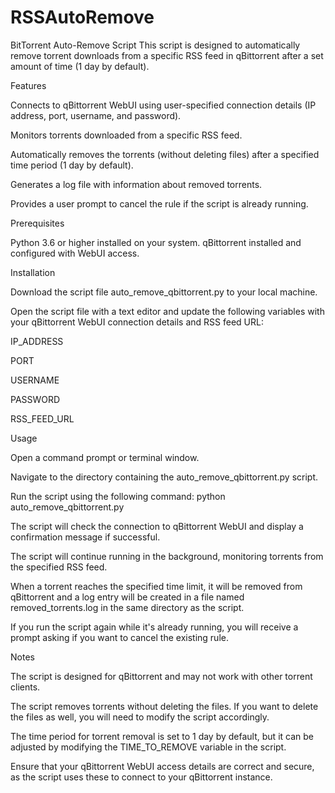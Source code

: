 # RSSAutoRemove

BitTorrent Auto-Remove Script
This script is designed to automatically remove torrent downloads from a specific RSS feed in qBittorrent after a set amount of time (1 day by default).

Features

Connects to qBittorrent WebUI using user-specified connection details (IP address, port, username, and password).

Monitors torrents downloaded from a specific RSS feed.

Automatically removes the torrents (without deleting files) after a specified time period (1 day by default).

Generates a log file with information about removed torrents.

Provides a user prompt to cancel the rule if the script is already running.



Prerequisites

Python 3.6 or higher installed on your system.
qBittorrent installed and configured with WebUI access.



Installation

Download the script file auto_remove_qbittorrent.py to your local machine.

Open the script file with a text editor and update the following variables with your qBittorrent WebUI connection details and RSS feed URL:

IP_ADDRESS

PORT

USERNAME

PASSWORD

RSS_FEED_URL



Usage

Open a command prompt or terminal window.

Navigate to the directory containing the auto_remove_qbittorrent.py script.

Run the script using the following command: python auto_remove_qbittorrent.py

The script will check the connection to qBittorrent WebUI and display a confirmation message if successful.

The script will continue running in the background, monitoring torrents from the specified RSS feed.

When a torrent reaches the specified time limit, it will be removed from qBittorrent and a log entry will be created in a file named removed_torrents.log in the same directory as the script.

If you run the script again while it's already running, you will receive a prompt asking if you want to cancel the existing rule.



Notes

The script is designed for qBittorrent and may not work with other torrent clients.

The script removes torrents without deleting the files. If you want to delete the files as well, you will need to modify the script accordingly.

The time period for torrent removal is set to 1 day by default, but it can be adjusted by modifying the TIME_TO_REMOVE variable in the script.

Ensure that your qBittorrent WebUI access details are correct and secure, as the script uses these to connect to your qBittorrent instance.
